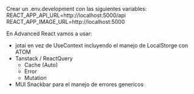 Crear un .env.development con las siguientes variables:
REACT_APP_API_URL=http://localhost:5000/api
REACT_APP_IMAGE_URL=http://localhost:5000

En Advanced React vamos a usar:
- jotai en vez de UseContext incluyendo el manejo de LocalStorge con ATOM
- Tanstack / ReactQuery
  - Cache (Auto) 
  - Error
  - Mutation
- MUI Snackbar para el manejo de errores genericos
